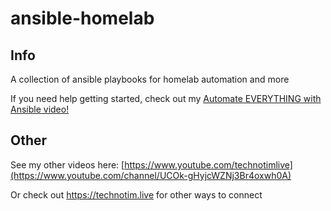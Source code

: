 # ansible-homelab

## Info

A collection of ansible playbooks for homelab automation and more

If you need help getting started, check out my [Automate EVERYTHING with Ansible video!](https://www.youtube.com/watch?v=w9eCU4bGgjQ)

## Other

See my other videos here: [https://www.youtube.com/technotimlive](https://www.youtube.com/channel/UCOk-gHyjcWZNj3Br4oxwh0A)

Or check out <https://technotim.live> for other ways to connect
